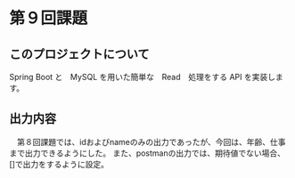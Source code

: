 # 第９回課題
## このプロジェクトについて
Spring Boot と　MySQL を用いた簡単な　Read　処理をする API を実装します。
## 出力内容
　第８回課題では、idおよびnameのみの出力であったが、今回は、年齢、仕事まで出力できるようにした。
また、postmanの出力では、期待値でない場合、[]で出力をするように設定。